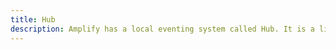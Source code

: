 ```yaml
---
title: Hub
description: Amplify has a local eventing system called Hub. It is a lightweight implementation of Publisher-Subscriber pattern, and is used to share data between modules and components in your app.
---
```


<inline-fragment platform="js" src="~/lib/utilities/fragments/hub.md"></inline-fragment>